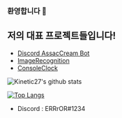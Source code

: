 ### 환영합니다 👋
## 저의 대표 프로젝트들입니다!
- [Discord AssacCream Bot](https://discord.com/oauth2/authorize?client_id=756328559827746847&permissions=8&scope=bot "Invited Link")
- [ImageRecognition](https://github.com/ERRrOR404/ImageRecognition "Project Link")
- [ConsoleClock](https://github.com/ERRrOR404/ConsoleClock "Project Link")

![Kinetic27's github stats](https://github-readme-stats.vercel.app/api?username=ERRrOR404&show_icons=true)

[![Top Langs](https://github-readme-stats.vercel.app/api/top-langs/?username=ERRrOR404&layout=compact&theme=dracular)](https://github.com/ERRrOR404)

- Discord : ERRrOR#1234
